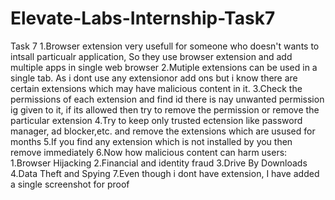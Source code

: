 # Elevate-Labs-Internship-Task7
Task 7
1.Browser extension very usefull for someone who doesn't wants to intsall particualr application, So they use browser extension and add multiple apps in single web browser
2.Mutiple extensions can be used in a single tab. As i dont use any extensionor add ons but i know there are certain extensions which may have malicious content in it.
3.Check the permissions of each extension and find id there is nay unwanted permission ig given to it, if its allowed then try to remove the permission or remove the particular extension
4.Try to keep only trusted ectension like password manager, ad blocker,etc. and remove the extensions which are usused for months
5.If you find any extension which is not installed by you then remove immediately
6.Now how malicious content can harm users:
     1.Browser Hijacking
     2.Financial and identity fraud
     3.Drive By Downloads
     4.Data Theft and Spying
7.Even though i dont have extension, I have added a single screenshot for proof
